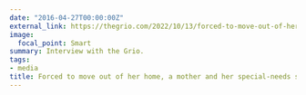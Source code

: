 ```yaml
---
date: "2016-04-27T00:00:00Z"
external_link: https://thegrio.com/2022/10/13/forced-to-move-out-of-her-home-a-mother-and-her-special-needs-son-struggle-to-find-options/
image:
  focal_point: Smart
summary: Interview with the Grio.
tags:
- media
title: Forced to move out of her home, a mother and her special-needs son struggle to find options
---
```

